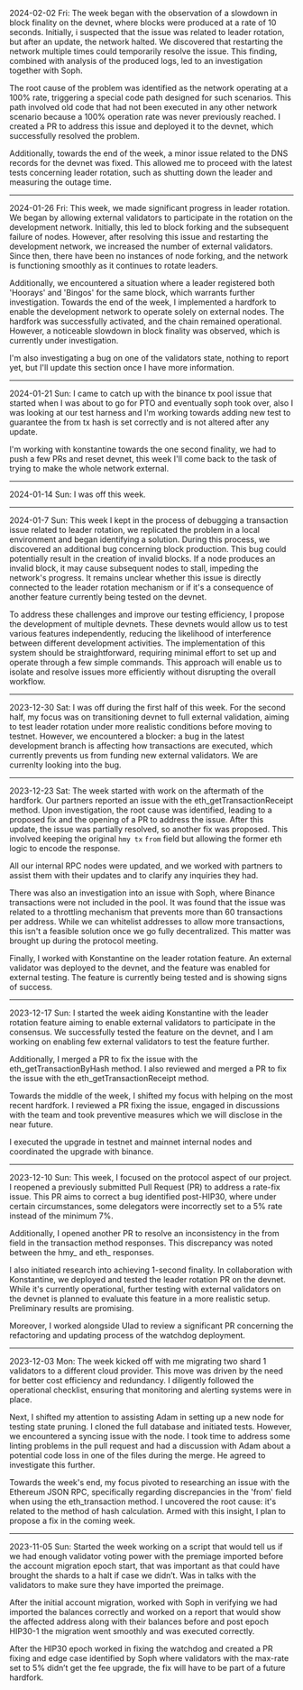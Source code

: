 2024-02-02 Fri: The week began with the observation of a slowdown in block finality on the devnet, where blocks were produced at a rate of 10 seconds. Initially, i suspected that the issue was related to leader rotation, but after an update, the network halted. We discovered that restarting the network multiple times could temporarily resolve the issue. This finding, combined with analysis of the produced logs, led to an investigation together with Soph.

The root cause of the problem was identified as the network operating at a 100% rate, triggering a special code path designed for such scenarios. This path involved old code that had not been executed in any other network scenario because a 100% operation rate was never previously reached. I created a PR to address this issue and deployed it to the devnet, which successfully resolved the problem.

Additionally, towards the end of the week, a minor issue related to the DNS records for the devnet was fixed. This allowed me to proceed with the latest tests concerning leader rotation, such as shutting down the leader and measuring the outage time. 

---

2024-01-26 Fri: This week, we made significant progress in leader rotation. We began by allowing external validators to participate in the rotation on the development network. Initially, this led to block forking and the subsequent failure of nodes. However, after resolving this issue and restarting the development network, we increased the number of external validators. Since then, there have been no instances of node forking, and the network is functioning smoothly as it continues to rotate leaders.

Additionally, we encountered a situation where a leader registered both 'Hoorays' and 'Bingos' for the same block, which warrants further investigation. Towards the end of the week, I implemented a hardfork to enable the development network to operate solely on external nodes. The hardfork was successfully activated, and the chain remained operational. However, a noticeable slowdown in block finality was observed, which is currently under investigation.

I'm also investigating a bug on one of the validators state, nothing to report yet, but I'll update this section once I have more information.

---

2024-01-21 Sun: I came to catch up with the binance tx pool issue that started when I was about to go for PTO and eventually soph took over, also I was looking at our test harness and I'm working towards adding new test to guarantee the from tx hash is set correctly and is not altered after any update.

I'm working with konstantine towards the one second finality, we had to push a few PRs and reset devnet, this week I'll come back to the task of trying to make the whole network external.

---

2024-01-14 Sun: I was off this week.

---
2024-01-7 Sun: This week I kept in the process of debugging a transaction issue related to leader rotation, we replicated the problem in a local environment and began identifying a solution. During this process, we discovered an additional bug concerning block production. This bug could potentially result in the creation of invalid blocks. If a node produces an invalid block, it may cause subsequent nodes to stall, impeding the network's progress. It remains unclear whether this issue is directly connected to the leader rotation mechanism or if it's a consequence of another feature currently being tested on the devnet.

To address these challenges and improve our testing efficiency, I propose the development of multiple devnets. These devnets would allow us to test various features independently, reducing the likelihood of interference between different development activities. The implementation of this system should be straightforward, requiring minimal effort to set up and operate through a few simple commands. This approach will enable us to isolate and resolve issues more efficiently without disrupting the overall workflow.

---
2023-12-30 Sat: I was off during the first half of this week. For the second half, my focus was on transitioning devnet to full external validation, aiming to test leader rotation under more realistic conditions before moving to testnet. However, we encountered a blocker: a bug in the latest development branch is affecting how transactions are executed, which currently prevents us from funding new external validators. We are currenlty looking into the bug.

---
2023-12-23 Sat: The week started with work on the aftermath of the hardfork. Our partners reported an issue with the eth_getTransactionReceipt method. Upon investigation, the root cause was identified, leading to a proposed fix and the opening of a PR to address the issue. After this update, the issue was partially resolved, so another fix was proposed. This involved keeping the original `hmy tx` `from` field but allowing the former eth logic to encode the response.

All our internal RPC nodes were updated, and we worked with partners to assist them with their updates and to clarify any inquiries they had.

There was also an investigation into an issue with Soph, where Binance transactions were not included in the pool. It was found that the issue was related to a throttling mechanism that prevents more than 60 transactions per address. While we can whitelist addresses to allow more transactions, this isn't a feasible solution once we go fully decentralized. This matter was brought up during the protocol meeting.

Finally, I worked with Konstantine on the leader rotation feature. An external validator was deployed to the devnet, and the feature was enabled for external testing. The feature is currently being tested and is showing signs of success.

---
2023-12-17 Sun: I started the week aiding Konstantine with the leader rotation feature aiming to enable external validators to participate in the consensus. We successfully tested the feature on the devnet, and I am working on enabling few external validators to test the feature further.

Additionally, I merged a PR to fix the issue with the eth_getTransactionByHash method. I also reviewed and merged a PR to fix the issue with the eth_getTransactionReceipt method.

Towards the middle of the week, I shifted my focus with helping on the most recent hardfork. I reviewed a PR fixing the issue, engaged in discussions with the team and took preventive measures which we will disclose in the near future.

I executed the upgrade in testnet and mainnet internal nodes and coordinated the upgrade with binance.

---
2023-12-10 Sun: This week, I focused on the protocol aspect of our project. I reopened a previously submitted Pull Request (PR) to address a rate-fix issue. This PR aims to correct a bug identified post-HIP30, where under certain circumstances, some delegators were incorrectly set to a 5% rate instead of the minimum 7%.

Additionally, I opened another PR to resolve an inconsistency in the from field in the transaction method responses. This discrepancy was noted between the hmy_ and eth_ responses.

I also initiated research into achieving 1-second finality. In collaboration with Konstantine, we deployed and tested the leader rotation PR on the devnet. While it's currently operational, further testing with external validators on the devnet is planned to evaluate this feature in a more realistic setup. Preliminary results are promising.

Moreover, I worked alongside Ulad to review a significant PR concerning the refactoring and updating process of the watchdog deployment.

---

2023-12-03 Mon: The week kicked off with me migrating two shard 1 validators to a different cloud provider. This move was driven by the need for better cost efficiency and redundancy. I diligently followed the operational checklist, ensuring that monitoring and alerting systems were in place.

Next, I shifted my attention to assisting Adam in setting up a new node for testing state pruning. I cloned the full database and initiated tests. However, we encountered a syncing issue with the node. I took time to address some linting problems in the pull request and had a discussion with Adam about a potential code loss in one of the files during the merge. He agreed to investigate this further.

Towards the week's end, my focus pivoted to researching an issue with the Ethereum JSON RPC, specifically regarding discrepancies in the 'from' field when using the eth_transaction method. I uncovered the root cause: it's related to the method of hash calculation. Armed with this insight, I plan to propose a fix in the coming week.

---

2023-11-05 Sun: Started the week working on a script that would tell us if we had enough validator voting power with the premiage imported before the account migration epoch start, that was important as that could have brought the shards to a halt if case we didn’t. Was in talks with the validators to make sure they have imported the preimage. 

After the initial account migration, worked with Soph in verifying we had imported the balances correctly and worked on a report that would show the affected address along with their balances before and post epoch HIP30-1  the migration went smoothly and was executed correctly.

After the HIP30 epoch worked in fixing the watchdog and created a PR fixing and edge case identified by Soph where validators with the max-rate set to 5% didn’t get the fee upgrade, the fix will have to be part of a future hardfork.
